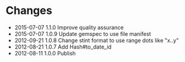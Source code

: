 # Changes

* 2015-07-07 1.1.0 Improve quality assurance
* 2015-07-07 1.0.9 Update gemspec to use file manifest
* 2012-09-21 1.0.8 Change stint format to use range dots like "x..y"
* 2012-08-21 1.0.7 Add Hash#to_date_id
* 2012-08-11 1.0.0 Publish
